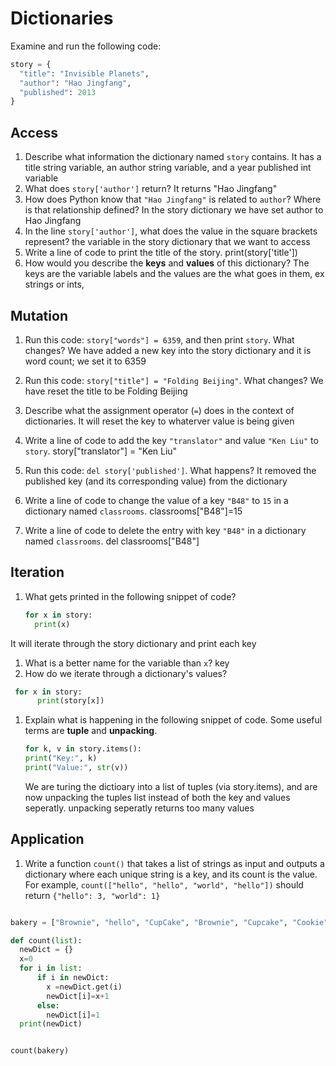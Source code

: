 # Dictionaries
Examine and run the following code:

```py
story = {
  "title": "Invisible Planets",
  "author": "Hao Jingfang",
  "published": 2013
}
```

## Access
1. Describe what information the dictionary named `story` contains.
It has a title string variable, an author string variable, and a year published int variable
1. What does `story['author']` return?
It returns "Hao Jingfang"
1. How does Python know that `"Hao Jingfang"` is related to `author`? Where is that relationship defined?
In the story dictionary we have set author to Hao Jingfang
1. In the line `story['author']`, what does the value in the square brackets represent?
the variable in the story dictionary that we want to access
1. Write a line of code to print the title of the story.
print(story['title'])
1. How would you describe the **keys** and **values** of this dictionary?
The keys are the variable labels and the values are the what goes in them, ex strings or ints, 
## Mutation
1. Run this code: `story["words"] = 6359`, and then print `story`. What changes?
We have added a new key into the story dictionary and it is word count; we set it to 6359
1. Run this code: `story["title"] = "Folding Beijing"`. What changes?
We have reset the title to be Folding Beijing
1. Describe what the assignment operator (`=`) does in the context of dictionaries.
It will reset the key to whaterver value is being given
1. Write a line of code to add the key `"translator"` and value `"Ken Liu"` to `story`.
story["translator"] = "Ken Liu"

1. Run this code: `del story['published']`. What happens?
It removed the published key (and its corresponding value) from the dictionary
1. Write a line of code to change the value of a key `"B48"` to `15` in a dictionary named `classrooms`.
classrooms["B48"]=15
1. Write a line of code to delete the entry with key `"B48"` in a dictionary named `classrooms`.
del classrooms["B48"]
## Iteration
1. What gets printed in the following snippet of code?
    ```py
    for x in story:
      print(x)
    ```
  It will iterate through the story dictionary and print each key
1. What is a better name for the variable than `x`?
key
1. How do we iterate through a dictionary's values?
```py
 for x in story:
      print(story[x])
```
1. Explain what is happening in the following snippet of code. Some useful terms are **tuple** and **unpacking**.
    ```py
    for k, v in story.items():
	print("Key:", k)
	print("Value:", str(v))
    ```
    We are turing the dictioary into a list of tuples (via story.items), and are now unpacking the tuples list instead of both the key and values seperatly. unpacking seperatly returns too many values

## Application
1. Write a function `count()` that takes a list of strings as input and outputs a dictionary where each unique string is a key, and its count is the value. For example, `count(["hello", "hello", "world", "hello"])` should return `{"hello": 3, "world": 1}`
```py

bakery = ["Brownie", "hello", "CupCake", "Brownie", "Cupcake", "Cookie", "Cookie"]

def count(list):
  newDict = {}
  x=0
  for i in list:
      if i in newDict:
        x =newDict.get(i)
        newDict[i]=x+1
      else:
        newDict[i]=1
  print(newDict)


count(bakery)

```